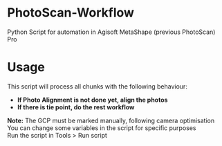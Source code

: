 # PhotoScan-Workflow
Python Script for automation in Agisoft MetaShape (previous PhotoScan) Pro
  
# Usage  
This script will process all chunks with the following behaviour:  
- **If Photo Alignment is not done yet, align the photos**  
- **If there is tie point, do the rest workflow**  
  
**Note:** The GCP must be marked manually, following camera optimisation  
You can change some variables in the script for specific purposes  
Run the script in Tools > Run script
